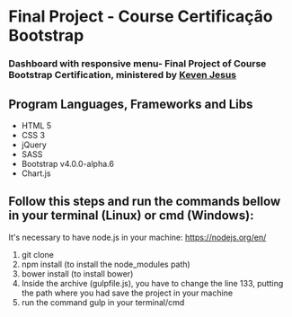 <body>
	<h1>Final Project - Course Certificação Bootstrap</h1>
	<h3>Dashboard with responsive menu- Final Project of Course Bootstrap Certification, ministered by <a href="https://github.com/kevenjesus">Keven Jesus</a></h3>
	<h2>Program Languages, Frameworks and Libs</h2>
	<ul>
		<li>HTML 5</li>
		<li>CSS 3</li>
		<li> jQuery</li>
		<li>SASS</li>
		<li>Bootstrap v4.0.0-alpha.6</li>
		<li>Chart.js</li>
	</ul>
	<h2>Follow this steps and run the commands bellow in your terminal (Linux) or cmd (Windows):</h2>
	<p>It's necessary to have node.js in your machine: <a href="https://nodejs.org/en/">https://nodejs.org/en/</a></p>
	<ol>
		<li>git clone </li>
		<li>npm install (to install the node_modules path)</li>
		<li>bower install (to install bower)</li>
		<li>Inside the archive (gulpfile.js), you have to change the line 133, putting the path where you had save the project in your machine</li>
		<li>run the command  gulp in your terminal/cmd</li>
	</ol>
</body>

